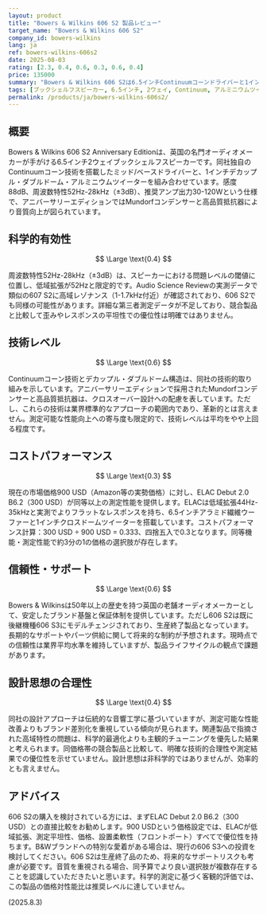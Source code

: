 ```yaml
---
layout: product
title: "Bowers & Wilkins 606 S2 製品レビュー"
target_name: "Bowers & Wilkins 606 S2"
company_id: bowers-wilkins
lang: ja
ref: bowers-wilkins-606s2
date: 2025-08-03
rating: [2.3, 0.4, 0.6, 0.3, 0.6, 0.4]
price: 135000
summary: "Bowers & Wilkins 606 S2は6.5インチContinuumコーンドライバーと1インチデカップル・ダブルドーム・アルミニウムツイーターを搭載したブックシェルフスピーカーです。周波数特性52Hz-28kHzを実現していますが、同等以上の測定性能をより安価に提供する競合製品の存在により、コストパフォーマンスに課題があります。"
tags: [ブックシェルフスピーカー, 6.5インチ, 2ウェイ, Continuum, アルミニウムツイーター]
permalink: /products/ja/bowers-wilkins-606s2/
---
```


## 概要

Bowers & Wilkins 606 S2 Anniversary Editionは、英国の名門オーディオメーカーが手がける6.5インチ2ウェイブックシェルフスピーカーです。同社独自のContinuumコーン技術を搭載したミッド/ベースドライバーと、1インチデカップル・ダブルドーム・アルミニウムツイーターを組み合わせています。感度88dB、周波数特性52Hz-28kHz（±3dB）、推奨アンプ出力30-120Wという仕様で、アニバーサリーエディションではMundorfコンデンサーと高品質抵抗器により音質向上が図られています。

## 科学的有効性

$$ \Large \text{0.4} $$

周波数特性52Hz-28kHz（±3dB）は、スピーカーにおける問題レベルの閾値に位置し、低域拡張が52Hzと限定的です。Audio Science Reviewの実測データで類似の607 S2に高域レゾナンス（1-1.7kHz付近）が確認されており、606 S2でも同様の可能性があります。詳細な第三者測定データが不足しており、競合製品と比較して歪みやレスポンスの平坦性での優位性は明確ではありません。

## 技術レベル

$$ \Large \text{0.6} $$

Continuumコーン技術とデカップル・ダブルドーム構造は、同社の技術的取り組みを示しています。アニバーサリーエディションで採用されたMundorfコンデンサーと高品質抵抗器は、クロスオーバー設計への配慮を表しています。ただし、これらの技術は業界標準的なアプローチの範囲内であり、革新的とは言えません。測定可能な性能向上への寄与度も限定的で、技術レベルは平均をやや上回る程度です。

## コストパフォーマンス

$$ \Large \text{0.3} $$

現在の市場価格900 USD（Amazon等の実勢価格）に対し、ELAC Debut 2.0 B6.2（300 USD）が同等以上の測定性能を提供します。ELACは低域拡張44Hz-35kHzと実測でよりフラットなレスポンスを持ち、6.5インチアラミド繊維ウーファーと1インチクロスドームツイーターを搭載しています。コストパフォーマンス計算：300 USD ÷ 900 USD = 0.333、四捨五入で0.3となります。同等機能・測定性能で約3分の1の価格の選択肢が存在します。

## 信頼性・サポート

$$ \Large \text{0.6} $$

Bowers & Wilkinsは50年以上の歴史を持つ英国の老舗オーディオメーカーとして、安定したブランド基盤と保証体制を提供しています。ただし606 S2は既に後継機種606 S3にモデルチェンジされており、生産終了製品となっています。長期的なサポートやパーツ供給に関して将来的な制約が予想されます。現時点での信頼性は業界平均水準を維持していますが、製品ライフサイクルの観点で課題があります。

## 設計思想の合理性

$$ \Large \text{0.4} $$

同社の設計アプローチは伝統的な音響工学に基づいていますが、測定可能な性能改善よりもブランド差別化を重視している傾向が見られます。関連製品で指摘された高域特性の問題は、科学的最適化よりも主観的チューニングを優先した結果と考えられます。同価格帯の競合製品と比較して、明確な技術的合理性や測定結果での優位性を示せていません。設計思想は非科学的ではありませんが、効率的とも言えません。

## アドバイス

606 S2の購入を検討されている方には、まずELAC Debut 2.0 B6.2（300 USD）との直接比較をお勧めします。900 USDという価格設定では、ELACが低域拡張、測定平坦性、価格、設置柔軟性（フロントポート）すべてで優位性を持ちます。B&Wブランドへの特別な愛着がある場合は、現行の606 S3への投資を検討してください。606 S2は生産終了品のため、将来的なサポートリスクも考慮が必要です。音質を重視される場合、同予算でより良い選択肢が複数存在することを認識していただきたいと思います。科学的測定に基づく客観的評価では、この製品の価格対性能比は推奨レベルに達していません。

(2025.8.3)
